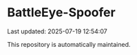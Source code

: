 # BattleEye-Spoofer

Last updated: 2025-07-19 12:54:07

This repository is automatically maintained.
